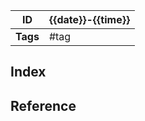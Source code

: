 | ID       | {{date}}-{{time}} |
| -------- | ----------------- |
| **Tags** | #tag              |
## Index

## Reference


